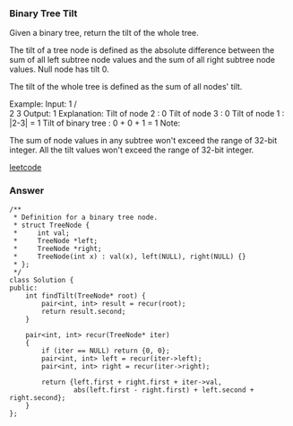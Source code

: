 ### Binary Tree Tilt
Given a binary tree, return the tilt of the whole tree.

The tilt of a tree node is defined as the absolute difference between the sum of all left subtree node values and the sum of all right subtree node values. Null node has tilt 0.

The tilt of the whole tree is defined as the sum of all nodes' tilt.

Example:
Input: 
         1
       /   \
      2     3
Output: 1
Explanation: 
Tilt of node 2 : 0
Tilt of node 3 : 0
Tilt of node 1 : |2-3| = 1
Tilt of binary tree : 0 + 0 + 1 = 1
Note:

The sum of node values in any subtree won't exceed the range of 32-bit integer.
All the tilt values won't exceed the range of 32-bit integer.

[leetcode](https://leetcode.com/submissions/detail/111956037/)

### Answer
	/**
	 * Definition for a binary tree node.
	 * struct TreeNode {
	 *     int val;
	 *     TreeNode *left;
	 *     TreeNode *right;
	 *     TreeNode(int x) : val(x), left(NULL), right(NULL) {}
	 * };
	 */
	class Solution {
	public:
	    int findTilt(TreeNode* root) {
	        pair<int, int> result = recur(root);
	        return result.second;
	    }
	    
	    pair<int, int> recur(TreeNode* iter)
	    {
	        if (iter == NULL) return {0, 0};
	        pair<int, int> left = recur(iter->left);
	        pair<int, int> right = recur(iter->right);
	        
	        return {left.first + right.first + iter->val, 
	                abs(left.first - right.first) + left.second + right.second};
	    }
	};